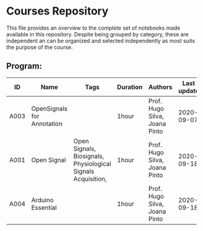 # Courses Repository 
 This file provides an overview to the complete set of notebooks made available in this repository. Despite being grouped by category, these are independent an can be organized and selected independently as most suits the purpose of the course. 

 ## Program: 
 
ID | Name | Tags | Duration | Authors | Last update 
--- | --- | --- | --- | --- | --- 
A003 |  OpenSignals for Annotation | |1hour|Prof. Hugo Silva, Joana Pinto|2020-09-07|
A001 |  Open Signal | Open Signals, Biosignals, Physiological Signals Acquisition, |1hour|Prof. Hugo Silva, Joana Pinto|2020-09-18|
A004 |  Arduino Essential | |1hour|Prof. Hugo Silva, Joana Pinto|2020-09-18|
